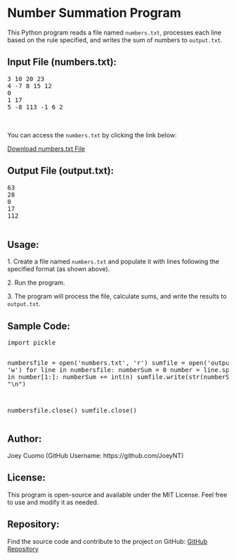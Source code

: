 <body>
    <h1>Number Summation Program</h1>
    <p>This Python program reads a file named <code>numbers.txt</code>, processes each line based on the rule specified, and writes the sum of numbers to <code>output.txt</code>.</p>
<h2>Input File (numbers.txt):</h2>
    <pre>
3 10 20 23
4 -7 8 15 12
0
1 17
5 -8 113 -1 6 2
 </pre>
<br> You can access the <code>numbers.txt</code> by clicking the link below:</p>
<a href="https://github.com/JoeyNT/PyFileManager/blob/main/numbers.txt" target="_blank">Download numbers.txt File</a>
<h2>Output File (output.txt):</h2>   
    <pre>
63
28
0
17
112
 </pre>

<h2>Usage:</h2>
    <p>1. Create a file named <code>numbers.txt</code> and populate it with lines following the specified format (as shown above).</p>
    <p>2. Run the program.</p>
    <p>3. The program will process the file, calculate sums, and write the results to <code>output.txt</code>.</p>
    
<h2>Sample Code:</h2>
<pre>
import pickle

numbersfile = open('numbers.txt', 'r')
sumfile = open('output.txt', 'w')
for line in numbersfile:
  numberSum = 0
  number = line.split()
  for n in number[1:]:
    numberSum += int(n)
  sumfile.write(str(numberSum) + "\n")

numbersfile.close()
sumfile.close()
    </pre>
<h2>Author:</h2>
<p>Joey Cuomo (GitHub Username: https://github.com/JoeyNT)</p>

<h2>License:</h2>
<p>This program is open-source and available under the MIT License. Feel free to use and modify it as needed.</p>
    
<h2>Repository:</h2>
<p>Find the source code and contribute to the project on GitHub: <a href="https://github.com/JoeyNT/PyFileManager/blob/main/filehandler.py">GitHub Repository</a></p>
